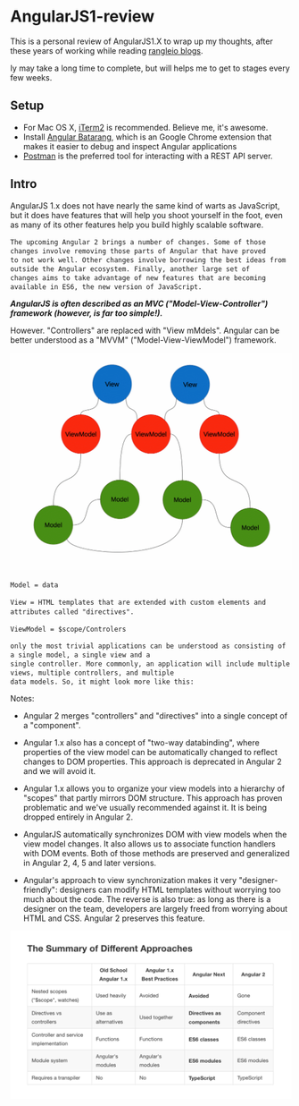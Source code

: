 # AngularJS1-review
This is a personal review of AngularJS1.X to wrap up my thoughts, after these years of working while reading [rangleio blogs](https://ngcourse-1.rangle.io/).

Iy may take a long time to complete, but will helps me to get to stages every few weeks.

## Setup
- For Mac OS X, [iTerm2](http://iterm2.com/) is recommended. Believe me, it's awesome.
- Install [Angular Batarang](https://chrome.google.com/webstore/detail/angularjs-batarang/ighdmehidhipcmcojjgiloacoafjmpfk?hl=en), which is an Google Chrome extension that makes it easier to debug and inspect Angular applications
- [Postman](https://www.getpostman.com/) is the preferred tool for interacting with a REST API server.

## Intro
AngularJS 1.x does not have nearly the same kind of warts as JavaScript, but it does have features that will help you shoot yourself in the foot, even as many of its other features help you build highly scalable software.

```
The upcoming Angular 2 brings a number of changes. Some of those changes involve removing those parts of Angular that have proved
to not work well. Other changes involve borrowing the best ideas from outside the Angular ecosystem. Finally, another large set of
changes aims to take advantage of new features that are becoming available in ES6, the new version of JavaScript.
```

***AngularJS is often described as an MVC ("Model-View-Controller") framework (however, is far too simple!).***

However. "Controllers" are replaced with "View mMdels". Angular can be better understood as a "MVVM" ("Model-View-ViewModel") framework.

![mvvm](./images/mvvm.gif)

`Model = data`

`View = HTML templates that are extended with custom elements and attributes called "directives".`

`ViewModel = $scope/Controlers`


```
only the most trivial applications can be understood as consisting of a single model, a single view and a
single controller. More commonly, an application will include multiple views, multiple controllers, and multiple
data models. So, it might look more like this:
```
Notes:

- Angular 2 merges "controllers" and "directives" into a single concept of a "component".
- Angular 1.x also has a concept of "two-way databinding", where properties of the view model can be automatically changed to reflect changes to DOM properties. This approach is deprecated in Angular 2 and we will avoid it.
- Angular 1.x allows you to organize your view models into a hierarchy of "scopes" that partly mirrors DOM structure. This approach has proven problematic and we've usually recommended against it. It is being dropped entirely in Angular 2. 

- AngularJS automatically synchronizes DOM with view models when the view model changes. It also allows us to associate function handlers with DOM events. Both of those methods are preserved and generalized in Angular 2, 4, 5 and later versions.
- Angular's approach to view synchronization makes it very "designer-friendly": designers can modify HTML templates without worrying too much about the code. The reverse is also true: as long as there is a designer on the team, developers are largely freed from worrying about HTML and CSS. Angular 2 preserves this feature.


![summary of approaches](./images/sumaryOfApproaches.png)
